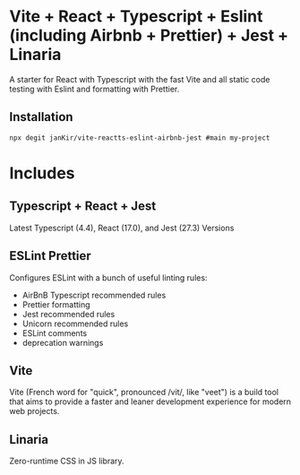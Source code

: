 # Vite + React + Typescript + Eslint (including Airbnb + Prettier) + Jest + Linaria

A starter for React with Typescript with the fast Vite and all static code testing with Eslint and formatting with Prettier.

## Installation

```
npx degit janKir/vite-reactts-eslint-airbnb-jest #main my-project
```

# Includes

## Typescript + React + Jest

Latest Typescript (4.4), React (17.0), and Jest (27.3) Versions

## ESLint Prettier

Configures ESLint with a bunch of useful linting rules:

- AirBnB Typescript recommended rules
- Prettier formatting
- Jest recommended rules
- Unicorn recommended rules
- ESLint comments
- deprecation warnings

## Vite

Vite (French word for "quick", pronounced /vit/, like "veet") is a build tool that aims to provide a faster and leaner development experience for modern web projects.

## Linaria

 Zero-runtime CSS in JS library. 

